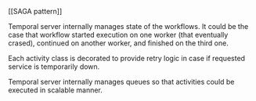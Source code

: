 [[SAGA pattern]]

Temporal server internally manages state of the workflows.
It could be the case that workflow started execution on one worker (that eventually crased), continued on another worker, and finished on the third one.

Each activity class is decorated to provide retry logic in case if requested service is temporarily down.

Temporal server internally manages queues so that activities could be executed in scalable manner.

